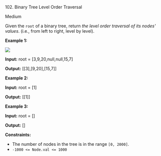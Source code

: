 ﻿102\. Binary Tree Level Order Traversal

Medium

Given the `root` of a binary tree, return _the level order traversal of its nodes' values_. (i.e., from left to right, level by level).

**Example 1:**

![](https://assets.leetcode.com/uploads/2021/02/19/tree1.jpg)

**Input:** root = \[3,9,20,null,null,15,7\]

**Output:** \[\[3\],\[9,20\],\[15,7\]\] 

**Example 2:**

**Input:** root = \[1\]

**Output:** \[\[1\]\] 

**Example 3:**

**Input:** root = \[\]

**Output:** \[\] 

**Constraints:**

*   The number of nodes in the tree is in the range `[0, 2000]`.
*   `-1000 <= Node.val <= 1000`